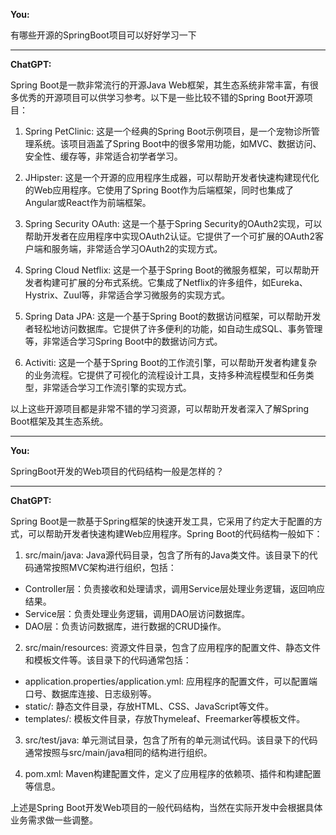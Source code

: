 **You:**

有哪些开源的SpringBoot项目可以好好学习一下

* * *

**ChatGPT:**

Spring Boot是一款非常流行的开源Java Web框架，其生态系统非常丰富，有很多优秀的开源项目可以供学习参考。以下是一些比较不错的Spring Boot开源项目：

1.  Spring PetClinic: 这是一个经典的Spring Boot示例项目，是一个宠物诊所管理系统。该项目涵盖了Spring Boot中的很多常用功能，如MVC、数据访问、安全性、缓存等，非常适合初学者学习。
    
2.  JHipster: 这是一个开源的应用程序生成器，可以帮助开发者快速构建现代化的Web应用程序。它使用了Spring Boot作为后端框架，同时也集成了Angular或React作为前端框架。
    
3.  Spring Security OAuth: 这是一个基于Spring Security的OAuth2实现，可以帮助开发者在应用程序中实现OAuth2认证。它提供了一个可扩展的OAuth2客户端和服务端，非常适合学习OAuth2的实现方式。
    
4.  Spring Cloud Netflix: 这是一个基于Spring Boot的微服务框架，可以帮助开发者构建可扩展的分布式系统。它集成了Netflix的许多组件，如Eureka、Hystrix、Zuul等，非常适合学习微服务的实现方式。
    
5.  Spring Data JPA: 这是一个基于Spring Boot的数据访问框架，可以帮助开发者轻松地访问数据库。它提供了许多便利的功能，如自动生成SQL、事务管理等，非常适合学习Spring Boot中的数据访问方式。
    
6.  Activiti: 这是一个基于Spring Boot的工作流引擎，可以帮助开发者构建复杂的业务流程。它提供了可视化的流程设计工具，支持多种流程模型和任务类型，非常适合学习工作流引擎的实现方式。
    

以上这些开源项目都是非常不错的学习资源，可以帮助开发者深入了解Spring Boot框架及其生态系统。

* * *

**You:**

SpringBoot开发的Web项目的代码结构一般是怎样的？

* * *

**ChatGPT:**

Spring Boot是一款基于Spring框架的快速开发工具，它采用了约定大于配置的方式，可以帮助开发者快速构建Web应用程序。Spring Boot的代码结构一般如下：

1.  src/main/java: Java源代码目录，包含了所有的Java类文件。该目录下的代码通常按照MVC架构进行组织，包括：

*   Controller层：负责接收和处理请求，调用Service层处理业务逻辑，返回响应结果。
*   Service层：负责处理业务逻辑，调用DAO层访问数据库。
*   DAO层：负责访问数据库，进行数据的CRUD操作。

2.  src/main/resources: 资源文件目录，包含了应用程序的配置文件、静态文件和模板文件等。该目录下的代码通常包括：

*   application.properties/application.yml: 应用程序的配置文件，可以配置端口号、数据库连接、日志级别等。
*   static/: 静态文件目录，存放HTML、CSS、JavaScript等文件。
*   templates/: 模板文件目录，存放Thymeleaf、Freemarker等模板文件。

3.  src/test/java: 单元测试目录，包含了所有的单元测试代码。该目录下的代码通常按照与src/main/java相同的结构进行组织。
    
4.  pom.xml: Maven构建配置文件，定义了应用程序的依赖项、插件和构建配置等信息。
    

上述是Spring Boot开发Web项目的一般代码结构，当然在实际开发中会根据具体业务需求做一些调整。